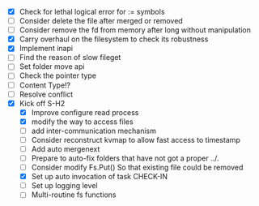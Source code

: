 - [x] Check for lethal logical error for := symbols
- [ ] Consider delete the file after merged or removed
- [ ] Consider remove the fd from memory after long without manipulation
- [x] Carry overhaul on the filesystem to check its robustness
- [x] Implement inapi
- [ ] Find the reason of slow fileget
- [ ] Set folder move api
- [ ] Check the pointer type
- [ ] Content Type!?
- [ ] Resolve conflict
- [x] Kick off S-H2
    - [x] Improve configure read process
    - [x] modify the way to access files
    - [ ] add inter-communication mechanism
    - [ ] Consider reconstruct kvmap to allow fast access to timestamp
    - [ ] Add auto mergenext
    - [ ] Prepare to auto-fix folders that have not got a proper ../.
    - [ ] Consider modify Fs.Put() So that existing file could be removed
    - [x] Set up auto invocation of task CHECK-IN
    - [ ] Set up logging level
    - [ ] Multi-routine fs functions
